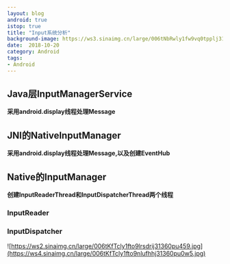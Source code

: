 ```yaml
---
layout: blog 
android: true 
istop: true
title: "Input系统分析" 
background-image: https://ws3.sinaimg.cn/large/006tNbRwly1fw9vq0tpplj31kw11xhdx.jpg
date:  2018-10-20
category: Android
tags: 
- Android
---
```


## Java层InputManagerService

**采用android.display线程处理Message**

## JNI的NativeInputManager

**采用android.display线程处理Message,以及创建EventHub**

## Native的InputManager

**创建InputReaderThread和InputDispatcherThread两个线程**

### InputReader

### InputDispatcher

![https://ws2.sinaimg.cn/large/006tKfTcly1fto9lrsdrij31360pu459.jpg](https://ws4.sinaimg.cn/large/006tKfTcly1fto9nlufhhj31360pu0w5.jpg)
